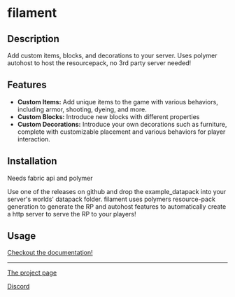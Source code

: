 # filament

## Description

Add custom items, blocks, and decorations to your server. 
Uses polymer autohost to host the resourcepack, no 3rd party server needed!

## Features

- **Custom Items:** Add unique items to the game with various behaviors, including armor, shooting, dyeing, and more.
- **Custom Blocks:** Introduce new blocks with different properties
- **Custom Decorations:** Introduce your own decorations such as furniture, complete with customizable placement and various behaviors for player interaction.

## Installation

Needs fabric api and polymer

Use one of the releases on github and drop the example_datapack into your server's worlds' datapack folder.
filament uses polymers resource-pack generation to generate the RP and autohost features to automatically create a http server to serve the RP to your players! 

## Usage

[Checkout the documentation!](https://tomalbrc.de/projects/filament/docs)

---

[The project page](https://tomalbrc.de/projects/filament)

[Discord](https://discord.gg/9X6w2kfy89)
